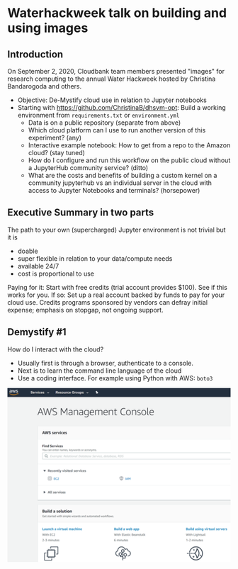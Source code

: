 # Waterhackweek talk on building and using images

## Introduction
On September 2, 2020, Cloudbank team members presented "images" for research computing to the annual Water Hackweek hosted by Christina Bandarogoda and others. 

* Objective: De-Mystify cloud use in relation to Jupyter notebooks
* Starting with https://github.com/ChristinaB/dhsvm-opt: Build a working environment from `requirements.txt` or `environment.yml`
  * Data is on a public repository (separate from above)
  * Which cloud platform can I use to run another version of this experiment? (any)
  * Interactive example notebook: How to get from a repo to the Amazon cloud? (stay tuned)
  * How do I configure and run this workflow on the public  cloud without a JupyterHub community service? (ditto)  
  * What are the costs and benefits of building a custom kernel on a community jupyterhub vs an individual server in the cloud with access to Jupyter Notebooks and terminals? (horsepower)

## Executive Summary in two parts

The path to your own (supercharged) Jupyter environment is not trivial but it is

* doable
* super flexible in relation to your data/compute needs
* available 24/7
* cost is proportional to use 


Paying for it: Start with free credits (trial account provides $100). See if this works for you. If so: Set up a real account backed by funds to pay for your cloud use. Credits programs sponsored by vendors can defray initial expense; emphasis on stopgap, not ongoing support. 


## Demystify #1

How do I interact with the cloud?
* Usually first is through a browser, authenticate to a console.
* Next is to learn the command line language of the cloud
* Use a coding interface. For example using Python with AWS: `boto3`

<img src="https://github.com/cloudbank-project/image-research-computing-tutorial/blob/master/images/whwtalk01.png" alt="drawing" width="700"/>
